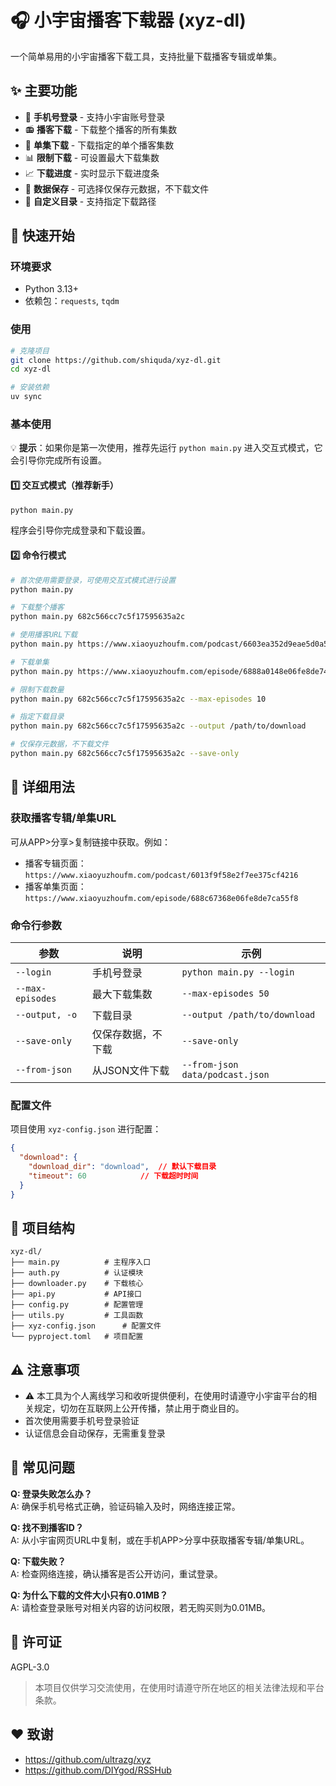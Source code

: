 # 🎧 小宇宙播客下载器 (xyz-dl)

一个简单易用的小宇宙播客下载工具，支持批量下载播客专辑或单集。

## ✨ 主要功能

- 🔐 **手机号登录** - 支持小宇宙账号登录
- 📻 **播客下载** - 下载整个播客的所有集数  
- 🎵 **单集下载** - 下载指定的单个播客集数
- 📊 **限制下载** - 可设置最大下载集数
- 📈 **下载进度** - 实时显示下载进度条
- 💾 **数据保存** - 可选择仅保存元数据，不下载文件
- 📁 **自定义目录** - 支持指定下载路径

## 🚀 快速开始

### 环境要求

- Python 3.13+
- 依赖包：`requests`, `tqdm`

### 使用

```bash
# 克隆项目
git clone https://github.com/shiquda/xyz-dl.git
cd xyz-dl

# 安装依赖
uv sync

```

### 基本使用

💡 **提示**：如果你是第一次使用，推荐先运行 `python main.py` 进入交互式模式，它会引导你完成所有设置。

#### 1️⃣ 交互式模式（推荐新手）

```bash
python main.py
```

程序会引导你完成登录和下载设置。

#### 2️⃣ 命令行模式

```bash
# 首次使用需要登录，可使用交互式模式进行设置
python main.py

# 下载整个播客
python main.py 682c566cc7c5f17595635a2c

# 使用播客URL下载
python main.py https://www.xiaoyuzhoufm.com/podcast/6603ea352d9eae5d0a5f9151

# 下载单集
python main.py https://www.xiaoyuzhoufm.com/episode/6888a0148e06fe8de74811af

# 限制下载数量
python main.py 682c566cc7c5f17595635a2c --max-episodes 10

# 指定下载目录
python main.py 682c566cc7c5f17595635a2c --output /path/to/download

# 仅保存元数据，不下载文件
python main.py 682c566cc7c5f17595635a2c --save-only
```

## 📖 详细用法

### 获取播客专辑/单集URL

可从APP>分享>复制链接中获取。例如：

- 播客专辑页面：`https://www.xiaoyuzhoufm.com/podcast/6013f9f58e2f7ee375cf4216`
- 播客单集页面：`https://www.xiaoyuzhoufm.com/episode/688c67368e06fe8de7ca55f8`

### 命令行参数

| 参数 | 说明 | 示例 |
|------|------|------|
| `--login` | 手机号登录 | `python main.py --login` |
| `--max-episodes` | 最大下载集数 | `--max-episodes 50` |
| `--output, -o` | 下载目录 | `--output /path/to/download` |
| `--save-only` | 仅保存数据，不下载 | `--save-only` |
| `--from-json` | 从JSON文件下载 | `--from-json data/podcast.json` |

### 配置文件

项目使用 `xyz-config.json` 进行配置：

```json
{
  "download": {
    "download_dir": "download",  // 默认下载目录
    "timeout": 60            // 下载超时时间
  }
}
```

## 📁 项目结构

```
xyz-dl/
├── main.py          # 主程序入口
├── auth.py          # 认证模块
├── downloader.py    # 下载核心
├── api.py           # API接口
├── config.py        # 配置管理
├── utils.py         # 工具函数
├── xyz-config.json      # 配置文件
└── pyproject.toml   # 项目配置
```

## ⚠️ 注意事项

- ⚠️ 本工具为个人离线学习和收听提供便利，在使用时请遵守小宇宙平台的相关规定，切勿在互联网上公开传播，禁止用于商业目的。
- 首次使用需要手机号登录验证
- 认证信息会自动保存，无需重复登录

## 🐛 常见问题

**Q: 登录失败怎么办？**  
A: 确保手机号格式正确，验证码输入及时，网络连接正常。

**Q: 找不到播客ID？**  
A: 从小宇宙网页URL中复制，或在手机APP>分享中获取播客专辑/单集URL。

**Q: 下载失败？**  
A: 检查网络连接，确认播客是否公开访问，重试登录。

**Q: 为什么下载的文件大小只有0.01MB？**  
A: 请检查登录账号对相关内容的访问权限，若无购买则为0.01MB。

## 📄 许可证

AGPL-3.0

> 本项目仅供学习交流使用，在使用时请遵守所在地区的相关法律法规和平台条款。

## ♥️ 致谢

- <https://github.com/ultrazg/xyz>
- <https://github.com/DIYgod/RSSHub>
